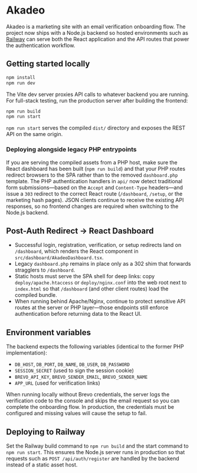# Akadeo

Akadeo is a marketing site with an email verification onboarding flow. The project now ships with a Node.js backend so hosted environments such as [Railway](https://railway.app/) can serve both the React application and the API routes that power the authentication workflow.

## Getting started locally

```bash
npm install
npm run dev
```

The Vite dev server proxies API calls to whatever backend you are running. For full-stack testing, run the production server after building the frontend:

```bash
npm run build
npm run start
```

`npm run start` serves the compiled `dist/` directory and exposes the REST API on the same origin.

### Deploying alongside legacy PHP entrypoints

If you are serving the compiled assets from a PHP host, make sure the React dashboard has been built (`npm run build`) and that your PHP routes redirect browsers to the SPA rather than to the removed `dashboard.php` template. The PHP authentication handlers in `api/` now detect traditional form submissions—based on the `Accept` and `Content-Type` headers—and issue a `303` redirect to the correct React route (`/dashboard`, `/setup`, or the marketing hash pages). JSON clients continue to receive the existing API responses, so no frontend changes are required when switching to the Node.js backend.

## Post-Auth Redirect → React Dashboard

- Successful login, registration, verification, or setup redirects land on `/dashboard`, which renders the React component in `src/dashboard/AkadeoDashboard.tsx`.
- Legacy `dashboard.php` remains in place only as a 302 shim that forwards stragglers to `/dashboard`.
- Static hosts must serve the SPA shell for deep links: copy `deploy/apache.htaccess` or `deploy/nginx.conf` into the web root next to `index.html` so that `/dashboard` (and other client routes) load the compiled bundle.
- When running behind Apache/Nginx, continue to protect sensitive API routes at the server or PHP layer—those endpoints still enforce authentication before returning data to the React UI.

## Environment variables

The backend expects the following variables (identical to the former PHP implementation):

- `DB_HOST`, `DB_PORT`, `DB_NAME`, `DB_USER`, `DB_PASSWORD`
- `SESSION_SECRET` (used to sign the session cookie)
- `BREVO_API_KEY`, `BREVO_SENDER_EMAIL`, `BREVO_SENDER_NAME`
- `APP_URL` (used for verification links)

When running locally without Brevo credentials, the server logs the verification
code to the console and skips the email request so you can complete the
onboarding flow. In production, the credentials must be configured and missing
values will cause the setup to fail.

## Deploying to Railway

Set the Railway build command to `npm run build` and the start command to `npm run start`. This ensures the Node.js server runs in production so that requests such as `POST /api/auth/register` are handled by the backend instead of a static asset host.
